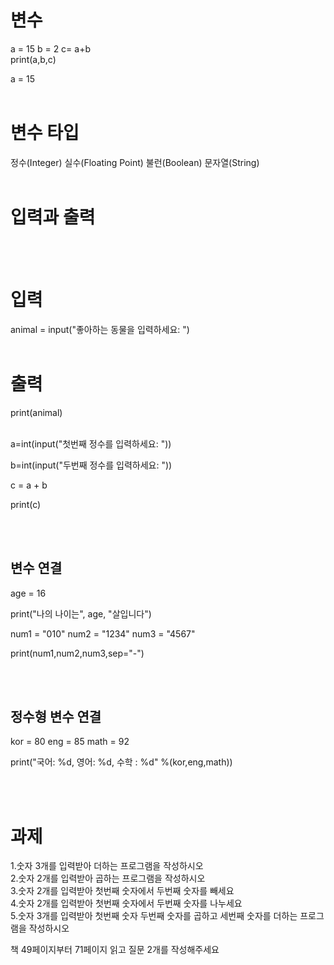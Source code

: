 # 변수
a = 15
b = 2
c= a+b<br>
print(a,b,c)

a = 15
<br><br>


# 변수 타입 
정수(Integer)
실수(Floating Point)
불런(Boolean)
문자열(String)
<br><br>

# 입력과 출력
<br><br>

# 입력
animal = input("좋아하는 동물을 입력하세요: ")
<br><br>
# 출력
print(animal)
<br><br>


a=int(input("첫번째 정수를 입력하세요: "))

b=int(input("두번째 정수를 입력하세요: "))

c = a + b

print(c)

<br><br>
## 변수 연결
age = 16

print("나의 나이는", age, "살입니다")


num1 = "010"
num2 = "1234"
num3 = "4567"

print(num1,num2,num3,sep="-")


<br><br>
## 정수형 변수 연결 
kor = 80
eng = 85
math = 92

print("국어: %d, 영어: %d, 수학 : %d" %(kor,eng,math))


<br><br>
# 과제
1.숫자 3개를 입력받아 더하는 프로그램을 작성하시오<br>
2.숫자 2개를 입력받아 곱하는 프로그램을 작성하시오<br>
3.숫자 2개를 입력받아 첫번째 숫자에서 두번째 숫자를 빼세요<br>
4.숫자 2개를 입력받아 첫번째 숫자에서 두번째 숫자를 나누세요<br>
5.숫자 3개를 입력받아 첫번째 숫자 두번째 숫자를 곱하고 세번째 숫자를 더하는 프로그램을 작성하시오<br>

책 49페이지부터 71페이지 읽고 질문 2개를 작성해주세요











